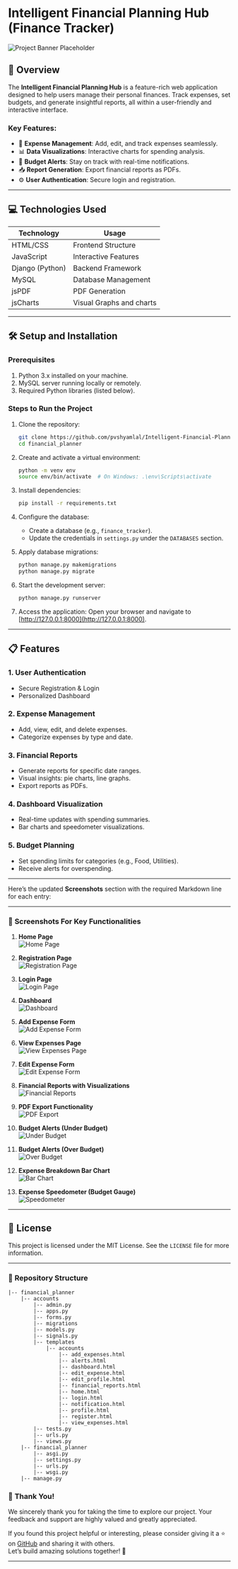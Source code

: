# **Intelligent Financial Planning Hub (Finance Tracker)**

![Project Banner Placeholder](screenshots/banner.png) <!-- Add your banner image -->

## 🌟 **Overview**
The **Intelligent Financial Planning Hub** is a feature-rich web application designed to help users manage their personal finances. Track expenses, set budgets, and generate insightful reports, all within a user-friendly and interactive interface.

### Key Features:
- 🧾 **Expense Management**: Add, edit, and track expenses seamlessly.
- 📊 **Data Visualizations**: Interactive charts for spending analysis.
- 🚨 **Budget Alerts**: Stay on track with real-time notifications.
- 📥 **Report Generation**: Export financial reports as PDFs.
- ⚙️ **User Authentication**: Secure login and registration.

---

## 💻 **Technologies Used**
| **Technology** | **Usage**                  |
|-----------------|---------------------------|
| HTML/CSS        | Frontend Structure        |
| JavaScript      | Interactive Features      |
| Django (Python) | Backend Framework         |
| MySQL           | Database Management       |
| jsPDF           | PDF Generation           |
| jsCharts           | Visual Graphs and charts|

---

## 🛠️ **Setup and Installation**

### Prerequisites
1. Python 3.x installed on your machine.
2. MySQL server running locally or remotely.
3. Required Python libraries (listed below).

### Steps to Run the Project
1. Clone the repository:
   ```bash
   git clone https://github.com/pvshyamlal/Intelligent-Financial-Planning-Project
   cd financial_planner
   ```
2. Create and activate a virtual environment:
   ```bash
   python -m venv env
   source env/bin/activate  # On Windows: .\env\Scripts\activate
   ```
3. Install dependencies:
   ```bash
   pip install -r requirements.txt
   ```
4. Configure the database:
   - Create a database (e.g., `finance_tracker`).
   - Update the credentials in `settings.py` under the `DATABASES` section.

5. Apply database migrations:
   ```bash
   python manage.py makemigrations
   python manage.py migrate
   ```
6. Start the development server:
   ```bash
   python manage.py runserver
   ```
7. Access the application:
   Open your browser and navigate to [http://127.0.0.1:8000](http://127.0.0.1:8000).

---

## 📋 **Features**

### 1. **User Authentication**
   - Secure Registration & Login
   - Personalized Dashboard

### 2. **Expense Management**
   - Add, view, edit, and delete expenses.
   - Categorize expenses by type and date.

### 3. **Financial Reports**
   - Generate reports for specific date ranges.
   - Visual insights: pie charts, line graphs.
   - Export reports as PDFs.

### 4. **Dashboard Visualization**
   - Real-time updates with spending summaries.
   - Bar charts and speedometer visualizations.

### 5. **Budget Planning**
   - Set spending limits for categories (e.g., Food, Utilities).
   - Receive alerts for overspending.

---
Here’s the updated **Screenshots** section with the required Markdown line for each entry:

---

### 📸 **Screenshots For Key Functionalities**
1. **Home Page**  
   ![Home Page](screenshots/banner.png)

2. **Registration Page**  
   ![Registration Page](screenshots/registration_page.png)

3. **Login Page**  
   ![Login Page](screenshots/login_page.png)

4. **Dashboard**  
   ![Dashboard](screenshots/dashboard.png)

5. **Add Expense Form**  
   ![Add Expense Form](screenshots/add_expense_form.png)

6. **View Expenses Page**  
   ![View Expenses Page](screenshots/view_expenses.png)

7. **Edit Expense Form**  
   ![Edit Expense Form](screenshots/edit_expense_form.png)

8. **Financial Reports with Visualizations**  
   ![Financial Reports](screenshots/financial_reports.png)

9. **PDF Export Functionality**  
   ![PDF Export](screenshots/pdf_export.png)

10. **Budget Alerts (Under Budget)**  
    ![Under Budget](screenshots/under_budget.png)

11. **Budget Alerts (Over Budget)**  
    ![Over Budget](screenshots/over_budget.png)

12. **Expense Breakdown Bar Chart**  
    ![Bar Chart](screenshots/bar_chart.png)

13. **Expense Speedometer (Budget Gauge)**  
    ![Speedometer](screenshots/speedometer.png)

---

## 📜 **License**
This project is licensed under the MIT License. See the `LICENSE` file for more information.

---

### 📂 **Repository Structure**
```plaintext
|-- financial_planner
    |-- accounts
        |-- admin.py
        |-- apps.py
        |-- forms.py
        |-- migrations
        |-- models.py
        |-- signals.py
        |-- templates
            |-- accounts
                |-- add_expenses.html
                |-- alerts.html
                |-- dashboard.html
                |-- edit_expense.html
                |-- edit_profile.html
                |-- financial_reports.html
                |-- home.html
                |-- login.html
                |-- notification.html
                |-- profile.html
                |-- register.html
                |-- view_expenses.html
        |-- tests.py
        |-- urls.py
        |-- views.py
    |-- financial_planner
        |-- asgi.py
        |-- settings.py
        |-- urls.py
        |-- wsgi.py
    |-- manage.py
```

### 🙏 **Thank You!**
We sincerely thank you for taking the time to explore our project. Your feedback and support are highly valued and greatly appreciated.

If you found this project helpful or interesting, please consider giving it a ⭐ on [GitHub](#) and sharing it with others.  
Let’s build amazing solutions together! 🚀

---
